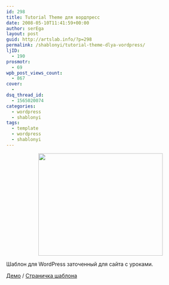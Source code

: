 ```yaml
---
id: 298
title: Tutorial Theme для вордпресс
date: 2008-05-10T11:41:59+00:00
author: serEga
layout: post
guid: http://artslab.info/?p=298
permalink: /shablonyi/tutorial-theme-dlya-vordpress/
ljID:
  - 190
prosmotr:
  - 69
wpb_post_views_count:
  - 867
cover:
  -
dsq_thread_id:
  - 1565020074
categories:
  - wordpress
  - shablonyi
tags:
  - template
  - wordpress
  - shablonyi
---
```

<p style="text-align: center;">
  <img style="border: 0pt none;" src="http://www.blogohblog.com/wp-content/pop/2008/04/tutorialtheme.jpg" alt="" width="333" height="274" />
</p>

Шаблон для WordPress заточенный для сайта с уроками.

<a href="http://wpthemes.blogohblog.net/index.php?wptheme=tutorialtheme" target="_blank">Демо</a> / <a href="http://www.blogohblog.com/wordpress-theme-tutorial-theme/" target="_blank">Страничка шаблона</a>